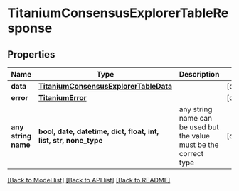 # TitaniumConsensusExplorerTableResponse


## Properties
Name | Type | Description | Notes
------------ | ------------- | ------------- | -------------
**data** | [**TitaniumConsensusExplorerTableData**](TitaniumConsensusExplorerTableData.md) |  | [optional] 
**error** | [**TitaniumError**](TitaniumError.md) |  | [optional] 
**any string name** | **bool, date, datetime, dict, float, int, list, str, none_type** | any string name can be used but the value must be the correct type | [optional]

[[Back to Model list]](../README.md#documentation-for-models) [[Back to API list]](../README.md#documentation-for-api-endpoints) [[Back to README]](../README.md)



